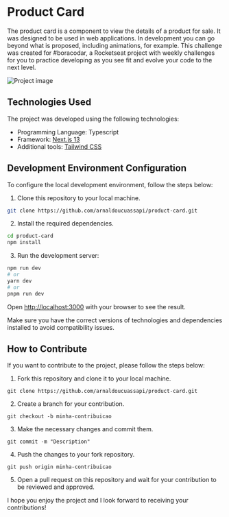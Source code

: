 # Product Card 

The product card is a component to view the details of a product for sale. It was designed to be used in web applications. In development you can go beyond what is proposed, including animations, for example.
This challenge was created for #boracodar, a Rocketseat project with weekly challenges for you to practice developing as you see fit and evolve your code to the next level.

![Project image](https://i.imgur.com/tCdnvb4.png)

## Technologies Used

The project was developed using the following technologies:

- Programming Language: Typescript
- Framework: [Next.js 13](https://nextjs.org/)
- Additional tools: [Tailwind CSS](https://tailwindcss.com)

## Development Environment Configuration

To configure the local development environment, follow the steps below:

1. Clone this repository to your local machine.
```bash
git clone https://github.com/arnaldoucuassapi/product-card.git
```

2. Install the required dependencies.
```bash
cd product-card
npm install
```

3. Run the development server:

```bash
npm run dev
# or
yarn dev
# or
pnpm run dev
```

Open [http://localhost:3000](http://localhost:3000) with your browser to see the result.


Make sure you have the correct versions of technologies and dependencies installed to avoid compatibility issues.

## How to Contribute
If you want to contribute to the project, please follow the steps below:

1. Fork this repository and clone it to your local machine.
```shell
git clone https://github.com/arnaldoucuassapi/product-card.git
```

2. Create a branch for your contribution.
```shell
git checkout -b minha-contribuicao
```

3. Make the necessary changes and commit them.
```shell
git commit -m "Description"
```

4. Push the changes to your fork repository.
```shell
git push origin minha-contribuicao
```

5. Open a pull request on this repository and wait for your contribution to be reviewed and approved.

I hope you enjoy the project and I look forward to receiving your contributions!
